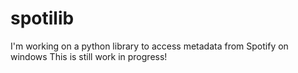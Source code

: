 # spotilib
I'm working on a python library to access metadata from Spotify on windows
This is still work in progress!
